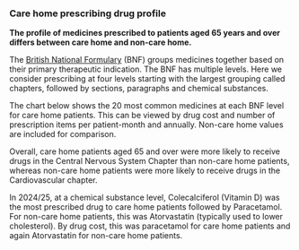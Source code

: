 ### Care home prescribing drug profile

__The profile of medicines prescribed to patients aged 65 years and over differs between care home and non-care home.__

The [British National Formulary](https://bnf.nice.org.uk/) (BNF) groups medicines together based on their primary therapeutic indication. The BNF has multiple levels. Here we consider prescribing at four levels starting with the largest grouping called chapters, followed by sections, paragraphs and chemical substances.

The chart below shows the 20 most common medicines at each BNF level for care home patients. This can be viewed by drug cost and number of prescription items per patient-month and annually. Non-care home values are included for comparison.

Overall, care home patients aged 65 and over were more likely to receive drugs in the Central Nervous System Chapter than non-care home patients, whereas non-care home patients were more likely to receive drugs in the Cardiovascular chapter.

In 2024/25, at a chemical substance level, Colecalciferol (Vitamin D) was the most prescribed drug to care home patients followed by Paracetamol. For non-care home patients, this was Atorvastatin (typically used to lower cholesterol). By drug cost, this was paracetamol for care home patients and again Atorvastatin for non-care home patients.
